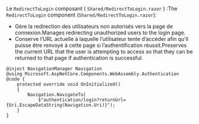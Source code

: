 <span data-ttu-id="31779-101">Le `RedirectToLogin` composant ( `Shared/RedirectToLogin.razor` ) :</span><span class="sxs-lookup"><span data-stu-id="31779-101">The `RedirectToLogin` component (`Shared/RedirectToLogin.razor`):</span></span>

* <span data-ttu-id="31779-102">Gère la redirection des utilisateurs non autorisés vers la page de connexion.</span><span class="sxs-lookup"><span data-stu-id="31779-102">Manages redirecting unauthorized users to the login page.</span></span>
* <span data-ttu-id="31779-103">Conserve l’URL actuelle à laquelle l’utilisateur tente d’accéder afin qu’il puisse être renvoyé à cette page si l’authentification réussit.</span><span class="sxs-lookup"><span data-stu-id="31779-103">Preserves the current URL that the user is attempting to access so that they can be returned to that page if authentication is successful.</span></span>

```razor
@inject NavigationManager Navigation
@using Microsoft.AspNetCore.Components.WebAssembly.Authentication
@code {
    protected override void OnInitialized()
    {
        Navigation.NavigateTo(
            $"authentication/login?returnUrl={Uri.EscapeDataString(Navigation.Uri)}");
    }
}
```
